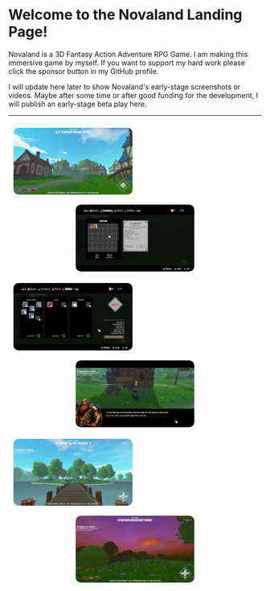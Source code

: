 # Welcome to the Novaland Landing Page!
<p>Novaland is a 3D Fantasy Action Adventure RPG Game. I am making this immersive game by myself. If you want to support my hard work please click the sponsor button in my GitHub profile.</p>
<p>I will update here later to show Novaland's early-stage screenshots or videos. Maybe after some time or after good funding for the development, I will publish an early-stage beta play here.</p>
<hr/>
<div align="center">
  <img src="https://raw.githubusercontent.com/canci/NovalandLanding/main/files/1.png?raw=true" width="47%" style="border-radius:10px; margin:10px;" align="left"/>
  <img src="https://raw.githubusercontent.com/canci/NovalandLanding/main/files/2.png?raw=true" width="47%" style="border-radius:10px; margin:10px;"/>
  
  <img src="https://raw.githubusercontent.com/canci/NovalandLanding/main/files/3.png?raw=true" width="47%" style="border-radius:10px; margin:10px;" align="left"/>
  <img src="https://raw.githubusercontent.com/canci/NovalandLanding/main/files/4.png?raw=true" width="47%" style="border-radius:10px; margin:10px;"/>
  
  <img src="https://raw.githubusercontent.com/canci/NovalandLanding/main/files/5.png?raw=true" width="47%" style="border-radius:10px; margin:10px;" align="left"/>
  <img src="https://raw.githubusercontent.com/canci/NovalandLanding/main/files/6.png?raw=true" width="47%" style="border-radius:10px; margin:10px;"/>
</div>
